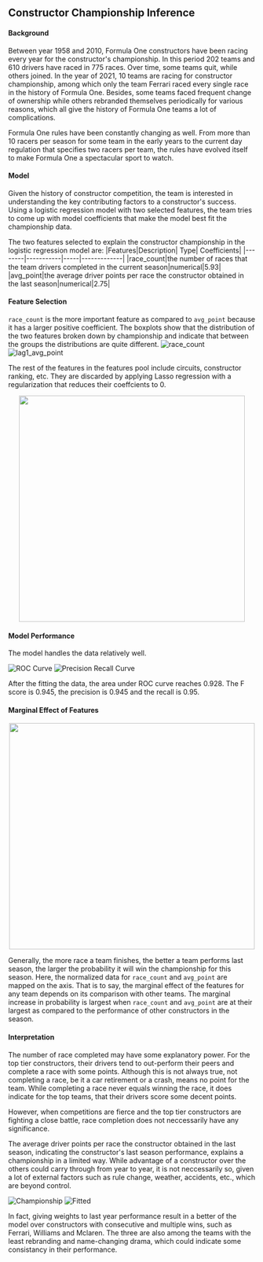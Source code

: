 ## Constructor Championship Inference

#### Background
Between year 1958 and 2010, Formula One constructors have been racing every year for the constructor's championship. In this period 202 teams and 610 drivers have raced in 775 races. Over time, some teams quit, while others joined. In the year of 2021, 10 teams are racing for constructor championship, among which only the team Ferrari raced every single race in the history of Formula One. Besides, some teams faced frequent change of ownership while others rebranded themselves periodically for various reasons, which all give the history of Formula One teams a lot of complications. 

Formula One rules have been constantly changing as well. From more than 10 racers per season for some team in the early years to the current day regulation that specifies two racers per team, the rules have evolved itself to make Formula One a spectacular sport to watch.  

#### Model
Given the history of constructor competition, the team is interested in understanding the key contributing factors to a constructor's success. Using a logistic regression model with two selected features, the team tries to come up with model coefficients that make the model best fit the championship data. 

The two features selected to explain the constructor championship in the logistic regression model are:
|Features|Description| Type| Coefficients|
|--------|-----------|-----|-------------|
|race_count|the number of races that the team drivers completed in the current season|numerical|5.93|
|avg_point|the average driver points per race the constructor obtained in the last season|numerical|2.75|

#### Feature Selection
`race_count` is the more important feature as compared to `avg_point` because it has a larger positive coefficient. The boxplots show that the distribution of the two features broken down by championship and indicate that between the groups the distributions are quite different. 
![race_count](https://github.com/QMSS-GR5069-Spring2021/group-project-group_3_let-s_go_hamilton/blob/main/reports/figures/racecount_by_championship.png)
![lag1_avg_point](https://github.com/QMSS-GR5069-Spring2021/group-project-group_3_let-s_go_hamilton/blob/main/reports/figures/lag1driverpoint_by_championship.png)

The rest of the features in the features pool include circuits, constructor ranking, etc. They are discarded by applying Lasso regression with a regularization that reduces their coeffcients to 0. 

<p align="center">
  <img width="460" height="460" src="https://github.com/QMSS-GR5069-Spring2021/group-project-group_3_let-s_go_hamilton/blob/main/reports/figures/distribution_normalizedfeature.png">
</p>

#### Model Performance
The model handles the data relatively well. 

![ROC Curve](https://github.com/QMSS-GR5069-Spring2021/group-project-group_3_let-s_go_hamilton/blob/main/reports/figures/ROC-Curve.png)
![Precision Recall Curve](https://github.com/QMSS-GR5069-Spring2021/group-project-group_3_let-s_go_hamilton/blob/main/reports/figures/Precision-Recall.png)

After the fitting the data, the area under ROC curve reaches 0.928. The F score is 0.945, the precision is 0.945 and the recall is 0.95. 

#### Marginal Effect of Features
<p align="center">
  <img width="500" height="460" src="https://github.com/QMSS-GR5069-Spring2021/group-project-group_3_let-s_go_hamilton/blob/main/reports/figures/marginaleffect_3dsurface.png">
</p>

Generally, the more race a team finishes, the better a team performs last season, the larger the probability it will win the championship for this season. Here, the normalized data for `race_count` and `avg_point` are mapped on the axis. That is to say, the marginal effect of the features for any team depends on its comparison with other teams. The marginal increase in probability is largest when `race_count` and `avg_point` are at their largest as compared to the performance of other constructors in the season. 

#### Interpretation
The number of race completed may have some explanatory power. For the top tier constructors, their drivers tend to out-perform their peers and complete a race with some points. Although this is not always true, not completing a race, be it a car retirement or a crash, means no point for the team. While completing a race never equals winning the race, it does indicate for the top teams, that their drivers score some decent points. 

However, when competitions are fierce and the top tier constructors are fighting a close battle, race completion does not neccessarily have any significance.

The average driver points per race the constructor obtained in the last season, indicating the constructor's last season performance, explains a championship in a limited way. While advantage of a constructor over the others could carry through from year to year, it is not neccessarily so, given a lot of external factors such as rule change, weather, accidents, etc., which are beyond control. 

![Championship](https://github.com/QMSS-GR5069-Spring2021/group-project-group_3_let-s_go_hamilton/blob/main/reports/figures/Championship_fitted.png)
![Fitted](https://github.com/QMSS-GR5069-Spring2021/group-project-group_3_let-s_go_hamilton/blob/main/reports/figures/Fit_by_Championship.png)

In fact, giving weights to last year performance result in a better of the model over constructors with consecutive and multiple wins, such as Ferrari, Williams and Mclaren. The three are also among the teams with the least rebranding and name-changing drama, which could indicate some consistancy in their performance. 
